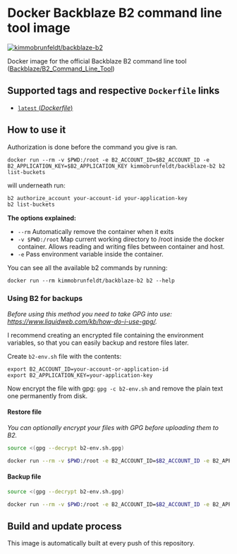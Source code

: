 # Docker Backblaze B2 command line tool image

[![kimmobrunfeldt/backblaze-b2](http://dockeri.co/image/kimmobrunfeldt/backblaze-b2)](https://registry.hub.docker.com/u/kimmobrunfeldt/backblaze-b2/)

Docker image for the official Backblaze B2 command line tool ([Backblaze/B2_Command_Line_Tool](https://github.com/Backblaze/B2_Command_Line_Tool))

## Supported tags and respective `Dockerfile` links

-	[`latest` (*Dockerfile*)](https://github.com/andreausu/docker-backblaze-b2/blob/master/Dockerfile)

## How to use it

Authorization is done before the command you give is ran.

```
docker run --rm -v $PWD:/root -e B2_ACCOUNT_ID=$B2_ACCOUNT_ID -e B2_APPLICATION_KEY=$B2_APPLICATION_KEY kimmobrunfeldt/backblaze-b2 b2 list-buckets
```

will underneath run:

```bash
b2 authorize_account your-account-id your-application-key
b2 list-buckets
```

**The options explained:**

* `--rm` Automatically remove the container when it exits
* `-v $PWD:/root` Map current working directory to /root inside the docker container. Allows reading and writing files between container and host.
* `-e` Pass environment variable inside the container.

You can see all the available b2 commands by running:

```
docker run --rm kimmobrunfeldt/backblaze-b2 b2 --help
```

### Using B2 for backups

*Before using this method you need to take GPG into use: https://www.liquidweb.com/kb/how-do-i-use-gpg/.*

I recommend creating an encrypted file containing the environment variables, so that you can easily backup and restore files later.

Create `b2-env.sh` file with the contents:

```
export B2_ACCOUNT_ID=your-account-or-application-id
export B2_APPLICATION_KEY=your-application-key
```

Now encrypt the file with gpg: `gpg -c b2-env.sh` and remove the plain text one permanently from disk.


#### Restore file

*You can optionally encrypt your files with GPG before uploading them to B2.*

```bash
source <(gpg --decrypt b2-env.sh.gpg)

docker run --rm -v $PWD:/root -e B2_ACCOUNT_ID=$B2_ACCOUNT_ID -e B2_APPLICATION_KEY=$B2_APPLICATION_KEY kimmobrunfeldt/backblaze-b2 b2 download_file_by_name MY_BUCKET file-name-in-bucket.tar.gz ./my-file-locally.tar.gz
```

#### Backup file


```bash
source <(gpg --decrypt b2-env.sh.gpg)

docker run --rm -v $PWD:/root -e B2_ACCOUNT_ID=$B2_ACCOUNT_ID -e B2_APPLICATION_KEY=$B2_APPLICATION_KEY kimmobrunfeldt/backblaze-b2 b2 upload-file MY_BUCKET ./my-file-locally.tar.gz file-name-in-bucket.tar.gz
```


## Build and update process

This image is automatically built at every push of this repository.

